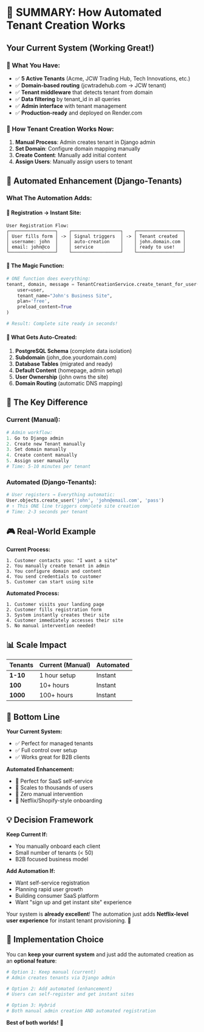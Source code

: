 # 🎯 SUMMARY: How Automated Tenant Creation Works

## Your Current System (Working Great!)

### **🏢 What You Have:**
- ✅ **5 Active Tenants** (Acme, JCW Trading Hub, Tech Innovations, etc.)
- ✅ **Domain-based routing** (jcwtradehub.com → JCW tenant)
- ✅ **Tenant middleware** that detects tenant from domain
- ✅ **Data filtering** by tenant_id in all queries
- ✅ **Admin interface** with tenant management
- ✅ **Production-ready** and deployed on Render.com

### **🔧 How Tenant Creation Works Now:**
1. **Manual Process**: Admin creates tenant in Django admin
2. **Set Domain**: Configure domain mapping manually
3. **Create Content**: Manually add initial content  
4. **Assign Users**: Manually assign users to tenant

## 🚀 Automated Enhancement (Django-Tenants)

### **What The Automation Adds:**

#### **🎯 Registration → Instant Site:**
```
User Registration Flow:
┌─────────────────┐    ┌──────────────────┐    ┌─────────────────┐
│ User fills form │ -> │ Signal triggers  │ -> │ Tenant created  │
│ username: john  │    │ auto-creation    │    │ john.domain.com │
│ email: john@co  │    │ service          │    │ ready to use!   │
└─────────────────┘    └──────────────────┘    └─────────────────┘
```

#### **🔄 The Magic Function:**
```python
# ONE function does everything:
tenant, domain, message = TenantCreationService.create_tenant_for_user(
    user=user,
    tenant_name="John's Business Site",
    plan='free',
    preload_content=True
)

# Result: Complete site ready in seconds!
```

#### **🎨 What Gets Auto-Created:**
1. **PostgreSQL Schema** (complete data isolation)
2. **Subdomain** (john_doe.yourdomain.com)
3. **Database Tables** (migrated and ready)
4. **Default Content** (homepage, admin setup)
5. **User Ownership** (john owns the site)
6. **Domain Routing** (automatic DNS mapping)

## 🔀 The Key Difference

### **Current (Manual):**
```python
# Admin workflow:
1. Go to Django admin
2. Create new Tenant manually
3. Set domain manually  
4. Create content manually
5. Assign user manually
# Time: 5-10 minutes per tenant
```

### **Automated (Django-Tenants):**
```python
# User registers → Everything automatic:
User.objects.create_user('john', 'john@email.com', 'pass')
# ↑ This ONE line triggers complete site creation
# Time: 2-3 seconds per tenant
```

## 🎮 Real-World Example

**Current Process:**
```
1. Customer contacts you: "I want a site"
2. You manually create tenant in admin
3. You configure domain and content
4. You send credentials to customer
5. Customer can start using site
```

**Automated Process:**
```  
1. Customer visits your landing page
2. Customer fills registration form
3. System instantly creates their site
4. Customer immediately accesses their site
5. No manual intervention needed!
```

## 📊 Scale Impact

| Tenants | Current (Manual) | Automated |
|---------|-----------------|-----------|
| **1-10** | 1 hour setup | Instant |
| **100** | 10+ hours | Instant |
| **1000** | 100+ hours | Instant |

## 🎯 Bottom Line

**Your Current System:** 
- ✅ Perfect for managed tenants
- ✅ Full control over setup
- ✅ Works great for B2B clients

**Automated Enhancement:**
- 🚀 Perfect for SaaS self-service
- 🚀 Scales to thousands of users  
- 🚀 Zero manual intervention
- 🚀 Netflix/Shopify-style onboarding

## 💡 Decision Framework

**Keep Current If:**
- You manually onboard each client
- Small number of tenants (< 50)
- B2B focused business model

**Add Automation If:** 
- Want self-service registration
- Planning rapid user growth
- Building consumer SaaS platform
- Want "sign up and get instant site" experience

Your system is **already excellent**! The automation just adds **Netflix-level user experience** for instant tenant provisioning. 🎉

## 🔧 Implementation Choice

You can **keep your current system** and just add the automated creation as an **optional feature**:

```python
# Option 1: Keep manual (current)
# Admin creates tenants via Django admin

# Option 2: Add automated (enhancement) 
# Users can self-register and get instant sites

# Option 3: Hybrid
# Both manual admin creation AND automated registration
```

**Best of both worlds!** 🌟
